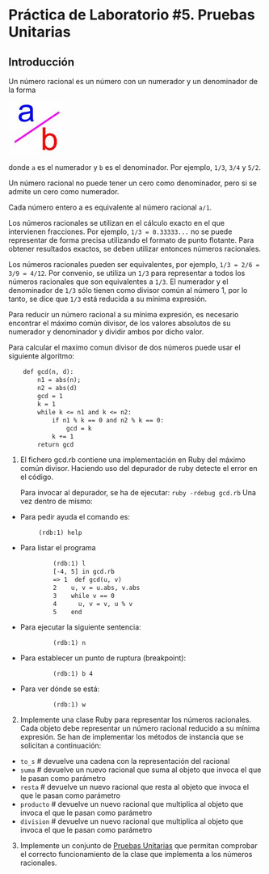 Práctica de Laboratorio #5. Pruebas Unitarias   
================

Introducción
------------


Un número racional es un número con un numerador y un denominador de la forma 

![a/b](assets/images/rational.jpeg)

donde `a` es el numerador y `b` es el denominador.  Por ejemplo, `1/3`, `3/4` y `5/2`.

Un número racional no puede tener un cero como denominador, pero si se admite un cero como numerador.

Cada número entero a es equivalente al número racional `a/1`.

Los números racionales se utilizan en el cálculo exacto en el que intervienen fracciones. Por ejemplo, `1/3 = 0.33333...` no se puede representar de forma precisa utilizando el formato de punto flotante.  Para obtener resultados exactos, se deben utilizar entonces números racionales.

Los números racionales pueden ser equivalentes, por ejemplo, `1/3 = 2/6 = 3/9 = 4/12`. Por convenio, se utiliza un `1/3` para representar a todos los números racionales que son equivalentes a `1/3`.
El numerador y el denominador de `1/3` sólo tienen como divisor común al número 1, por lo tanto, se dice que `1/3` está reducida a su mínima expresión.

Para reducir un número racional a su mínima expresión, es necesario encontrar el máximo común divisor, de los valores absolutos de su numerador y denominador y dividir ambos por dicho valor.

Para calcular el maximo comun divisor de dos números puede usar el siguiente algoritmo:

        def gcd(n, d):
            n1 = abs(n);
            n2 = abs(d)
            gcd = 1
            k = 1
            while k <= n1 and k <= n2:
                if n1 % k == 0 and n2 % k == 0:
                    gcd = k
                k += 1
            return gcd


1. El fichero gcd.rb contiene una implementación en Ruby del máximo
común divisor. Haciendo uso del depurador de ruby detecte el error en el código.

    Para invocar al depurador, se ha de ejecutar: `ruby -rdebug gcd.rb`
    Una vez dentro de mismo:
  * Para pedir ayuda el comando es:

             (rdb:1) help
  * Para listar el programa

                 (rdb:1) l
                 [-4, 5] in gcd.rb
                 => 1  def gcd(u, v)
                 2    u, v = u.abs, v.abs
                 3    while v == 0
                 4      u, v = v, u % v
                 5    end
  * Para ejecutar la siguiente sentencia:

                 (rdb:1) n
  * Para establecer un punto de ruptura (breakpoint):

                 (rdb:1) b 4
  * Para ver dónde se está:

                 (rdb:1) w
2. Implemente una clase Ruby para representar los números racionales.
    Cada objeto debe representar un número racional reducido a su mínima expresión.
    Se han de implementar los métodos de instancia que se solicitan a continuación:
  * `to_s`     # devuelve una cadena con la representación del racional
  * `suma`     # devuelve un nuevo racional que suma al objeto que invoca el que le pasan como parámetro
  * `resta`    # devuelve un nuevo racional que resta al objeto que invoca el que le pasan como parámetro 
  * `producto` # devuelve un nuevo racional que multiplica al objeto que invoca el que le pasan como parámetro
  * `division` # devuelve un nuevo racional que multiplica al objeto que invoca el que le pasan como parámetro

3. Implemente un conjunto de [Pruebas Unitarias](http://en.wikibooks.org/wiki/Ruby_Programming/Unit_testing) que permitan comprobar el correcto funcionamiento 
   de la clase que implementa a los números racionales.
